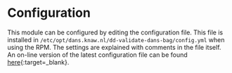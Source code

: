 Configuration
=============

This module can be configured by editing the configuration file. This file is installed in `/etc/opt/dans.knaw.nl/dd-validate-dans-bag/config.yml` when using the RPM.
The settings are explained with comments in the file itself. An on-line version of the latest configuration file can be found
[here](https://github.com/DANS-KNAW/dd-validate-dans-bag/blob/master/src/main/assembly/dist/cfg/config.yml){:target=_blank}.


